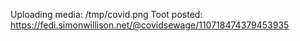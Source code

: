 Uploading media: /tmp/covid.png
Toot posted: https://fedi.simonwillison.net/@covidsewage/110718474379453935
